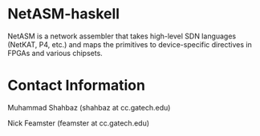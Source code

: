 NetASM-haskell
==============
NetASM is a network assembler that takes high-level SDN languages (NetKAT, P4, etc.) and maps the primitives to device-specific directives in FPGAs and various chipsets.

Contact Information
===================
Muhammad Shahbaz (shahbaz  at cc.gatech.edu)

Nick Feamster    (feamster at cc.gatech.edu)
